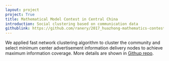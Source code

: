```yaml
---
layout: project
project: True
title: Mathematical Model Contest in Central China
introduction: Social clustering based on communication data
githublink: https://github.com/ranery/2017_huazhong-mathematics-contest-in-modeling
---
```


We applied fast network clustering algorithm to cluster the community and select minimum center advertisement information delivery nodes to achieve maximum information coverage. More details are shown in [Githup repo](https://github.com/ranery/2017_huazhong-mathematics-contest-in-modeling).
